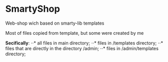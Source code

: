 # SmartyShop
Web-shop wich based on smarty-lib templates

Most of files copied from template, but some were created by me

**Secifically**: 
              ⋅⋅* all files in main directory;
              ⋅⋅* files in /templates directory;
              ⋅⋅* files that are directly in the directory /admin;
              ⋅⋅* files in /admin/templates directory;
